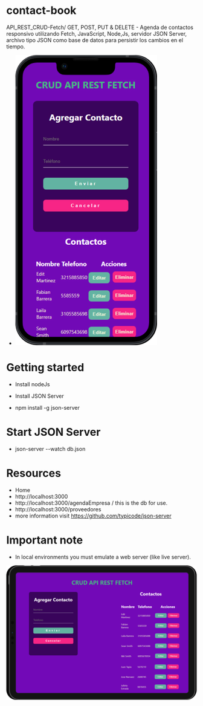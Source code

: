 # contact-book
API_REST_CRUD-Fetch/ GET, POST, PUT &amp; DELETE - Agenda de contactos responsivo utilizando Fetch, JavaScript, Node,Js, servidor JSON Server,
archivo tipo JSON como base de datos para persistir los cambios en el tiempo.

* ![](assets/vsMobile.jpg)

# Getting started
 * Install nodeJs
 * Install JSON Server

 * npm install -g json-server

# Start JSON Server

 * json-server --watch db.json
# Resources
 *  Home
 * http://localhost:3000
 * http://localhost:3000/agendaEmpresa / this is the db for use.
 * http://localhost:3000/proveedores
 * more information visit https://github.com/typicode/json-server
 
# Important note
 * In local environments you must emulate a web server (like live server).

![](assets/vsTablet.png)
